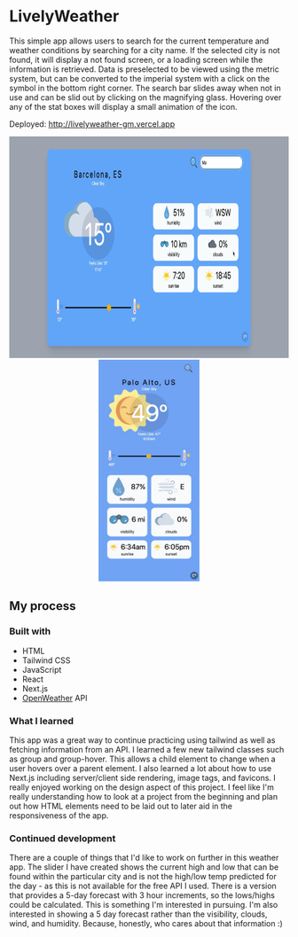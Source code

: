 # LivelyWeather

This simple app allows users to search for the current temperature and weather conditions by searching for a city name.  If the selected city is not found, it will display a not found screen, or a loading screen while the information is retrieved.  Data is preselected to be viewed using the metric system, but can be converted to the imperial system with a click on the symbol in the bottom right corner.  The search bar slides away when not in use and can be slid out by clicking on the magnifying glass.  Hovering over any of the stat boxes will display a small animation of the icon. 

Deployed: http://livelyweather-gm.vercel.app

<center>
<p float="left">
<img src="./app/screenshots/screenshot-desktop.jpg" height=400>
<img src="./app/screenshots/screenshot-mobile.jpg" height=400 />
</p>
</center>

## My process

### Built with

- HTML
- Tailwind CSS
- JavaScript 
- React
- Next.js
- [OpenWeather](https://openweathermap.org/) API

### What I learned

This app was a great way to continue practicing using tailwind as well as fetching information from an API.  I learned a few new tailwind classes such as group and group-hover.  This allows a child element to change when a user hovers over a parent element.  I also learned a lot about how to use Next.js including server/client side rendering, image tags, and favicons.  I really enjoyed working on the design aspect of this project. I feel like I'm really understanding how to look at a project from the beginning and plan out how HTML elements need to be laid out to later aid in the responsiveness of the app.

### Continued development

There are a couple of things that I'd like to work on further in this weather app.  The slider I have created shows the current high and low that can be found within the particular city and is not the high/low temp predicted for the day - as this is not available for the free API I used.  There is a version that provides a 5-day forecast with 3 hour increments, so the lows/highs could be calculated.  This is something I'm interested in pursuing.  I'm also interested in showing a 5 day forecast rather than the visibility, clouds, wind, and humidity.  Because, honestly, who cares about that information :)
